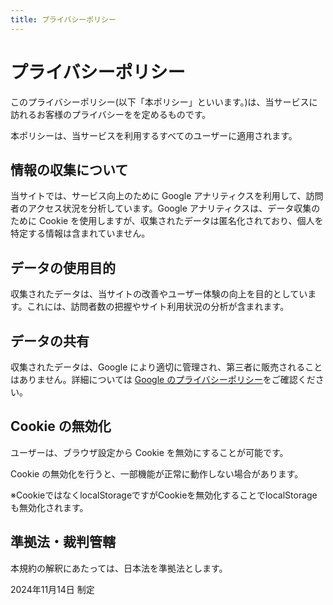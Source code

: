 ```yaml
---
title: プライバシーポリシー
---
```


# プライバシーポリシー

このプライバシーポリシー(以下「本ポリシー」といいます。)は、当サービスに訪れるお客様のプライバシーをを定めるものです。

本ポリシーは、当サービスを利用するすべてのユーザーに適用されます。

## 情報の収集について

当サイトでは、サービス向上のために Google アナリティクスを利用して、訪問者のアクセス状況を分析しています。Google アナリティクスは、データ収集のために Cookie を使用しますが、収集されたデータは匿名化されており、個人を特定する情報は含まれていません。

## データの使用目的

収集されたデータは、当サイトの改善やユーザー体験の向上を目的としています。これには、訪問者数の把握やサイト利用状況の分析が含まれます。

## データの共有

収集されたデータは、Google により適切に管理され、第三者に販売されることはありません。詳細については [Google のプライバシーポリシー](https://policies.google.com/privacy)をご確認ください。

## Cookie の無効化

ユーザーは、ブラウザ設定から Cookie を無効にすることが可能です。

Cookie の無効化を行うと、一部機能が正常に動作しない場合があります。

※CookieではなくlocalStorageですがCookieを無効化することでlocalStorageも無効化されます。

## 準拠法・裁判管轄

本規約の解釈にあたっては、日本法を準拠法とします。

2024年11月14日 制定
